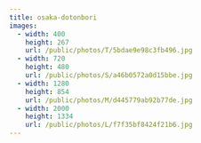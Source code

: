 ```yaml
---
title: osaka-dotonbori
images:
  - width: 400
    height: 267
    url: /public/photos/T/5bdae9e98c3fb496.jpg
  - width: 720
    height: 480
    url: /public/photos/S/a46b0572a0d15bbe.jpg
  - width: 1280
    height: 854
    url: /public/photos/M/d445779ab92b77de.jpg
  - width: 2000
    height: 1334
    url: /public/photos/L/f7f35bf8424f21b6.jpg
---
```

